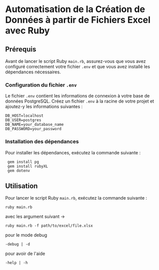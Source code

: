 # Automatisation de la Création de Données à partir de Fichiers Excel avec Ruby

## Prérequis

Avant de lancer le script Ruby `main.rb`, assurez-vous que vous avez configuré correctement votre fichier `.env` et que vous avez installé les dépendances nécessaires.

### Configuration du fichier `.env`

Le fichier `.env` contient les informations de connexion à votre base de données PostgreSQL. Créez un fichier `.env` à la racine de votre projet et ajoutez-y les informations suivantes :

```shell
DB_HOST=localhost
DB_USER=postgres
DB_NAME=your_database_name
DB_PASSWORD=your_password
```

### Installation des dépendances

Pour installer les dépendances, exécutez la commande suivante :

```shell
 gem install pg
 gem install rubyXL
 gem dotenv  
```

## Utilisation

Pour lancer le script Ruby `main.rb`, exécutez la commande suivante :

```shell
ruby main.rb
```

avec les argument suivant ->

```shell
ruby main.rb -f path/to/excel/file.xlsx
```

pour le mode debug
```shell
-debug | -d
```

pour avoir de l'aide
```shell
-help | -h
```

